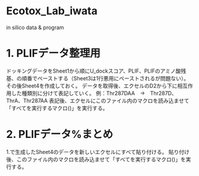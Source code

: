 # Ecotox_Lab_iwata
 in silico data & program

# 1. PLIFデータ整理用
ドッキングデータをSheet1から順にU_dockスコア、PLIF、PLIFのアミノ酸残基、の順番でペーストする（Sheet3は1行悪用にペーストされるが問題ない）。
その後Sheet4を作成しておく。
データを取得後、エクセルのD2から下に相互作用した種類別に分けて表記していく。
例：Thr287DAA　→　Thr287D、ThrA、Thr287AA
表記後、エクセルにこのファイル内のマクロを読み込ませて「すべてを実行するマクロ()」を実行する。

# 2. PLIFデータ%まとめ
1.で生成したSheet4のデータを新しいエクセルにすべて貼り付ける。
貼り付け後、このファイル内のマクロを読み込ませて「すべてを実行するマクロ()」を実行する。
